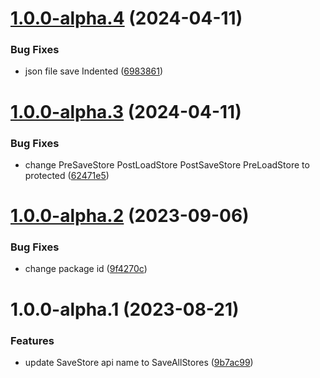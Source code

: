 # [1.0.0-alpha.4](https://github.com/zyknow/NativeAppStore/compare/v1.0.0-alpha.3...v1.0.0-alpha.4) (2024-04-11)


### Bug Fixes

* json file save Indented ([6983861](https://github.com/zyknow/NativeAppStore/commit/69838615cab9a3693bd18dae12ad64a86f71ac54))

# [1.0.0-alpha.3](https://github.com/zyknow/NativeAppStore/compare/v1.0.0-alpha.2...v1.0.0-alpha.3) (2024-04-11)


### Bug Fixes

* change PreSaveStore PostLoadStore PostSaveStore PreLoadStore to protected ([62471e5](https://github.com/zyknow/NativeAppStore/commit/62471e5067af12b7d6226633be5229ea7e6ea8e2))

# [1.0.0-alpha.2](https://github.com/zyknow/NativeAppStore/compare/v1.0.0-alpha.1...v1.0.0-alpha.2) (2023-09-06)


### Bug Fixes

* change package id ([9f4270c](https://github.com/zyknow/NativeAppStore/commit/9f4270cf5ce46e3f0596aa849ef5d9d9588f4894))

# 1.0.0-alpha.1 (2023-08-21)


### Features

* update  SaveStore api name to SaveAllStores ([9b7ac99](https://github.com/zyknow/NativeAppStore/commit/9b7ac99d556a5bcdb48ba08cbae006a5430dd411))
